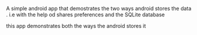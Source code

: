 A simple android app that demostrates the two ways android stores the data . i.e with the help od shares preferences and the SQLite database 

this app demonstrates both the ways the android stores it
